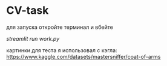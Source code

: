 # CV-task

для запуска откройте терминал и вбейте 

*streamlit run work.py*

картинки для теста я использовал с кэгла: https://www.kaggle.com/datasets/mastersniffer/coat-of-arms
